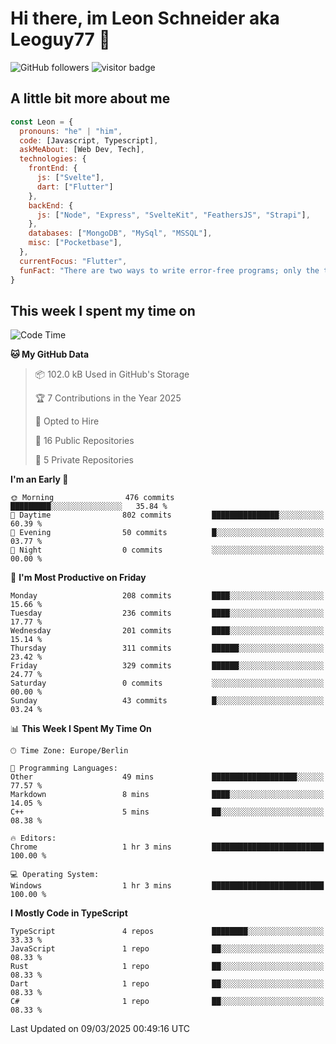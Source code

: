 # Hi there, im Leon Schneider aka Leoguy77 👋

![GitHub followers](https://img.shields.io/github/followers/leoguy77.svg?style=social&label=Followers) ![visitor badge](https://vbr.nathanchung.dev/badge?page_id=Leoguy77)

## A little bit more about me

```javascript
const Leon = {
  pronouns: "he" | "him",
  code: [Javascript, Typescript],
  askMeAbout: [Web Dev, Tech],
  technologies: {
    frontEnd: {
      js: ["Svelte"],
      dart: ["Flutter"]
    },
    backEnd: {
      js: ["Node", "Express", "SvelteKit", "FeathersJS", "Strapi"],
    },
    databases: ["MongoDB", "MySql", "MSSQL"],
    misc: ["Pocketbase"],
  },
  currentFocus: "Flutter",
  funFact: "There are two ways to write error-free programs; only the third one works"
}
```

## This week I spent my time on

<!--START_SECTION:waka-->
![Code Time](http://img.shields.io/badge/Code%20Time-467%20hrs%203%20mins-blue)

**🐱 My GitHub Data** 

> 📦 102.0 kB Used in GitHub's Storage 
 > 
> 🏆 7 Contributions in the Year 2025
 > 
> 💼 Opted to Hire
 > 
> 📜 16 Public Repositories 
 > 
> 🔑 5 Private Repositories 
 > 
**I'm an Early 🐤** 

```text
🌞 Morning                476 commits         █████████░░░░░░░░░░░░░░░░   35.84 % 
🌆 Daytime                802 commits         ███████████████░░░░░░░░░░   60.39 % 
🌃 Evening                50 commits          █░░░░░░░░░░░░░░░░░░░░░░░░   03.77 % 
🌙 Night                  0 commits           ░░░░░░░░░░░░░░░░░░░░░░░░░   00.00 % 
```
📅 **I'm Most Productive on Friday** 

```text
Monday                   208 commits         ████░░░░░░░░░░░░░░░░░░░░░   15.66 % 
Tuesday                  236 commits         ████░░░░░░░░░░░░░░░░░░░░░   17.77 % 
Wednesday                201 commits         ████░░░░░░░░░░░░░░░░░░░░░   15.14 % 
Thursday                 311 commits         ██████░░░░░░░░░░░░░░░░░░░   23.42 % 
Friday                   329 commits         ██████░░░░░░░░░░░░░░░░░░░   24.77 % 
Saturday                 0 commits           ░░░░░░░░░░░░░░░░░░░░░░░░░   00.00 % 
Sunday                   43 commits          █░░░░░░░░░░░░░░░░░░░░░░░░   03.24 % 
```


📊 **This Week I Spent My Time On** 

```text
🕑︎ Time Zone: Europe/Berlin

💬 Programming Languages: 
Other                    49 mins             ███████████████████░░░░░░   77.57 % 
Markdown                 8 mins              ████░░░░░░░░░░░░░░░░░░░░░   14.05 % 
C++                      5 mins              ██░░░░░░░░░░░░░░░░░░░░░░░   08.38 % 

🔥 Editors: 
Chrome                   1 hr 3 mins         █████████████████████████   100.00 % 

💻 Operating System: 
Windows                  1 hr 3 mins         █████████████████████████   100.00 % 
```

**I Mostly Code in TypeScript** 

```text
TypeScript               4 repos             ████████░░░░░░░░░░░░░░░░░   33.33 % 
JavaScript               1 repo              ██░░░░░░░░░░░░░░░░░░░░░░░   08.33 % 
Rust                     1 repo              ██░░░░░░░░░░░░░░░░░░░░░░░   08.33 % 
Dart                     1 repo              ██░░░░░░░░░░░░░░░░░░░░░░░   08.33 % 
C#                       1 repo              ██░░░░░░░░░░░░░░░░░░░░░░░   08.33 % 
```




 Last Updated on 09/03/2025 00:49:16 UTC
<!--END_SECTION:waka-->

